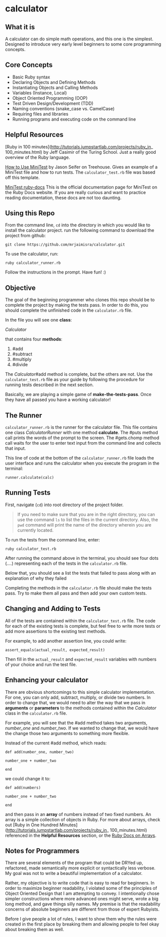 # calculator

## What it is

A calculator can do simple math operations, and this one is the simplest. Designed to introduce very early level beginners to some core programming concepts.

## Core Concepts

+ Basic Ruby syntax
+ Declaring Objects and Defining Methods
+ Instantiating Objects and Calling Methods
+ Variables (Instance, Local)
+ Object Oriented Programming (OOP)
+ Test Driven Design/Development (TDD)
+ Naming conventions (snake_case vs. CamelCase)
+ Requiring files and libraries
+ Running programs and executing code on the command line

## Helpful Resources

[Ruby in 100 minutes](http://tutorials.jumpstartlab.com/projects/ruby_in_ 100_minutes.html) by Jeff Casimir of the Turing School. Just a really good overview of the Ruby language.

[How to Use MiniTest](http://blog.teamtreehouse.com/short-introduction-minitest) by Jason Seifer on Treehouse. Gives an example of a MiniTest file and how to run tests. The `calculator_test.rb` file was based off this template.

[MiniTest ruby-docs](http://ruby-doc.org/stdlib-2.0.0/libdoc/minitest/rdoc/MiniTest.html) This is the official documentation page for MiniTest on the Ruby Docs website. If you are really curious and want to practice reading documentation, these docs are not too daunting.

## Using this Repo

From the command line, `cd` into the directory in which you would like to install the calculator project. run the following command to download the project from github:

`git clone https://github.com/mrjaimisra/calculator.git`

To use the calculator, run:

`ruby calculator_runner.rb`

Follow the instructions in the prompt. Have fun! :)

## Objective

The goal of the beginning programmer who clones this repo should be to complete the project by making the tests pass. In order to do this, you should complete the unfinished code in the `calculator.rb` file.

In the file you will see one **class**:

*Calculator*

that contains four **methods**:

1. #add
1. #subtract
1. #multiply
1. #divide

The *Calculator*#add method is complete, but the others are not. Use the `calculator_test.rb` file as your guide by following the procedure for running tests described in the next section.

Basically, we are playing a simple game of **make-the-tests-pass**. Once they have all passed you have a working calculator!

## The Runner

`calculator_runner.rb` is the runner for the calculator file. This file contains one class *CalculatorRunner* with one method **calculate**. The #puts method call prints the words of the prompt to the screen. The #gets.chomp method call waits for the user to enter text input from the command line and collects that input.

This line of code at the bottom of the `calculator_runner.rb` file loads the user interface and runs the calculator when you execute the program in the terminal:

`runner.calculate(calc)`

## Running Tests

First, navigate (`cd`) into root directory of the project folder.

> If you need to make sure that you are in the right directory, you can use the command `ls` to list the files in the current directory. Also, the `pwd` command will print the name of the directory wherein you are currently located.

To run the tests from the command line, enter:

`ruby calculator_test.rb`

After running the command above in the terminal, you should see four dots (....) representing each of the tests in the `calculator.rb` file.

Below that, you should see a list the tests that failed to pass along with an explanation of why they failed

Completing the methods in the `calculator.rb` file should make the tests pass. Try to make them all pass and then add your own custom tests.

## Changing and Adding to Tests

All of the tests are contained within the `calculator_test.rb` file. The code for each of the existing tests is complete, but feel free to write more tests or add more assertions to the existing test methods.

For example, to add another assertion line, you could write:

`assert_equals(actual_result, expected_result)`

Then fill in the `actual_result` and `expected_result` variables with numbers of your choice and run the test file.

## Enhancing your calculator

There are obvious shortcomings to this simple calculator implementation. For one, you can only add, subtract, multiply, or divide two numbers. In order to change that, we would need to alter the way that we pass in **arguments** or **parameters** to the methods contained within the *Calculator* class in the `calculator.rb` file.

For example, you will see that the #add method takes two arguments, *number_one* and *number_two*. If we wanted to change that, we would have the change those two arguments to something more flexible.

Instead of the current #add method, which reads:

`def add(number_one, number_two)`

  `number_one + number_two`

`end`

we could change it to:

`def add(numbers)`

  `number_one + number_two`
  
`end`

and then pass in an **array** of numbers instead of two fixed numbers. An array is a simple collection of objects in Ruby. For more about arrays, check out [Ruby in One Hundred Minutes](http://tutorials.jumpstartlab.com/projects/ruby_in_ 100_minutes.html) referenced in the **Helpful Resources** section, or the [Ruby Docs on Arrays](http://ruby-doc.org/core-2.3.1/Array.html).

## Notes for Programmers

There are several elements of the program that could be DRYed up, refactored, made semantically more explicit or syntactically less verbose. My goal was not to write a beautiful implementation of a calculator.

Rather, my objective is to write code that is easy to read for beginners. In order to maximize beginner readability, I violated some of the principles of Object Oriented Design that I am attempting to convey. I intentionally chose simpler constructions where more advanced ones might serve, wrote a big long method, and gave things silly names. My premise is that the readability concerns of absolute beginners are different from those of expert Rubyists.

Before I give people a lot of rules, I want to show them why the rules were created in the first place by breaking them and allowing people to feel okay about breaking them as well.
